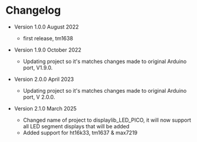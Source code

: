 # Changelog

* Version 1.0.0 August 2022
	* first release, tm1638

* Version 1.9.0 October 2022
	* Updating project so it's matches changes made to original Arduino port, V1.9.0.

* Version 2.0.0 April 2023 
	* Updating project so it's matches changes made to original Arduino port, V 2.0.0.

* Version 2.1.0 March 2025
	* Changed name of project to displaylib_LED_PICO, it will now support all
	LED segment displays that will be added
	* Added support for ht16k33, tm1637 & max7219
